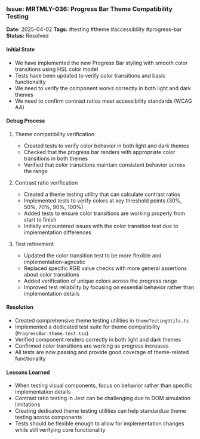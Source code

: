 ### Issue: MRTMLY-036: Progress Bar Theme Compatibility Testing
**Date:** 2025-04-02
**Tags:** #testing #theme #accessibility #progress-bar
**Status:** Resolved

#### Initial State
- We have implemented the new Progress Bar styling with smooth color transitions using HSL color model
- Tests have been updated to verify color transitions and basic functionality
- We need to verify the component works correctly in both light and dark themes
- We need to confirm contrast ratios meet accessibility standards (WCAG AA)

#### Debug Process
1. Theme compatibility verification
   - Created tests to verify color behavior in both light and dark themes
   - Checked that the progress bar renders with appropriate color transitions in both themes
   - Verified that color transitions maintain consistent behavior across the range

2. Contrast ratio verification
   - Created a theme testing utility that can calculate contrast ratios
   - Implemented tests to verify colors at key threshold points (30%, 50%, 70%, 90%, 100%)
   - Added tests to ensure color transitions are working properly from start to finish
   - Initially encountered issues with the color transition test due to implementation differences

3. Test refinement
   - Updated the color transition test to be more flexible and implementation-agnostic
   - Replaced specific RGB value checks with more general assertions about color transitions
   - Added verification of unique colors across the progress range
   - Improved test reliability by focusing on essential behavior rather than implementation details

#### Resolution
- Created comprehensive theme testing utilities in `themeTestingUtils.ts`
- Implemented a dedicated test suite for theme compatibility (`ProgressBar.theme.test.tsx`)
- Verified component renders correctly in both light and dark themes
- Confirmed color transitions are working as progress increases
- All tests are now passing and provide good coverage of theme-related functionality

#### Lessons Learned
- When testing visual components, focus on behavior rather than specific implementation details
- Contrast ratio testing in Jest can be challenging due to DOM simulation limitations
- Creating dedicated theme testing utilities can help standardize theme testing across components
- Tests should be flexible enough to allow for implementation changes while still verifying core functionality